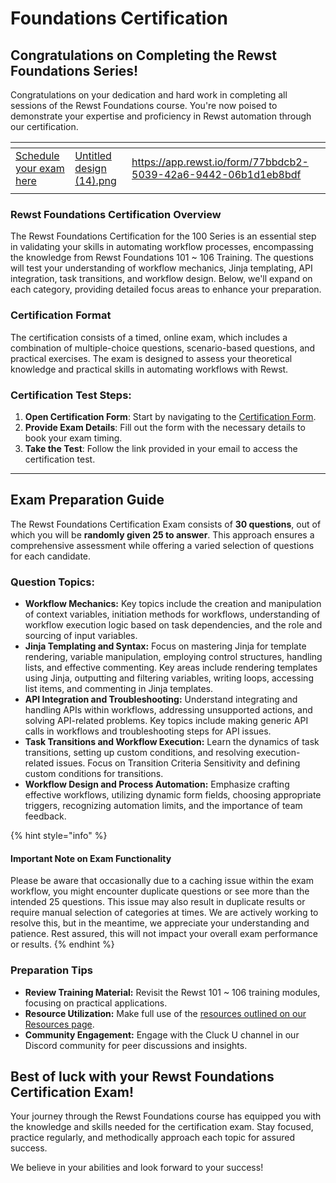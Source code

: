 # Foundations Certification

## Congratulations on Completing the Rewst Foundations Series!

Congratulations on your dedication and hard work in completing all sessions of the Rewst Foundations course. You're now poised to demonstrate your expertise and proficiency in Rewst automation through our certification.

<table data-card-size="large" data-view="cards"><thead><tr><th></th><th data-hidden data-card-cover data-type="files"></th><th data-hidden data-card-target data-type="content-ref"></th></tr></thead><tbody><tr><td>                   <a href="https://app.rewst.io/form/77bbdcb2-5039-42a6-9442-06b1d1eb8bdf">Schedule your exam here</a></td><td><a href="../../.gitbook/assets/Untitled design (14).png">Untitled design (14).png</a></td><td><a href="https://app.rewst.io/form/77bbdcb2-5039-42a6-9442-06b1d1eb8bdf">https://app.rewst.io/form/77bbdcb2-5039-42a6-9442-06b1d1eb8bdf</a></td></tr><tr><td></td><td></td><td></td></tr></tbody></table>

### Rewst Foundations Certification Overview

The Rewst Foundations Certification for the 100 Series is an essential step in validating your skills in automating workflow processes, encompassing the knowledge from Rewst Foundations 101 \~ 106 Training. The questions will test your understanding of workflow mechanics, Jinja templating, API integration, task transitions, and workflow design. Below, we'll expand on each category, providing detailed focus areas to enhance your preparation.

### Certification Format

The certification consists of a timed, online exam, which includes a combination of multiple-choice questions, scenario-based questions, and practical exercises. The exam is designed to assess your theoretical knowledge and practical skills in automating workflows with Rewst.

### Certification Test Steps:

1. **Open Certification Form**: Start by navigating to the [Certification Form](https://app.rewst.io/form/77bbdcb2-5039-42a6-9442-06b1d1eb8bdf).
2. **Provide Exam Details**: Fill out the form with the necessary details to book your exam timing.
3. **Take the Test**: Follow the link provided in your email to access the certification test.

***

## Exam Preparation Guide

The Rewst Foundations Certification Exam consists of **30 questions**, out of which you will be **randomly given 25 to answer**. This approach ensures a comprehensive assessment while offering a varied selection of questions for each candidate.

### Question Topics:

* **Workflow Mechanics:** Key topics include the creation and manipulation of context variables, initiation methods for workflows, understanding of workflow execution logic based on task dependencies, and the role and sourcing of input variables.
* **Jinja Templating and Syntax:** Focus on mastering Jinja for template rendering, variable manipulation, employing control structures, handling lists, and effective commenting. Key areas include rendering templates using Jinja, outputting and filtering variables, writing loops, accessing list items, and commenting in Jinja templates.
* **API Integration and Troubleshooting:** Understand integrating and handling APIs within workflows, addressing unsupported actions, and solving API-related problems. Key topics include making generic API calls in workflows and troubleshooting steps for API issues.
* **Task Transitions and Workflow Execution:** Learn the dynamics of task transitions, setting up custom conditions, and resolving execution-related issues. Focus on Transition Criteria Sensitivity and defining custom conditions for transitions.
* **Workflow Design and Process Automation:** Emphasize crafting effective workflows, utilizing dynamic form fields, choosing appropriate triggers, recognizing automation limits, and the importance of team feedback.

{% hint style="info" %}
#### Important Note on Exam Functionality

Please be aware that occasionally due to a caching issue within the exam workflow, you might encounter duplicate questions or see more than the intended 25 questions. This issue may also result in duplicate results or require manual selection of categories at times. We are actively working to resolve this, but in the meantime, we appreciate your understanding and patience. Rest assured, this will not impact your overall exam performance or results.
{% endhint %}

### Preparation Tips

* **Review Training Material:** Revisit the Rewst 101 \~ 106 training modules, focusing on practical applications.
* **Resource Utilization:** Make full use of the [resources outlined on our Resources page](broken-reference).
* **Community Engagement:** Engage with the Cluck U channel in our Discord community for peer discussions and insights.

## Best of luck with your Rewst Foundations Certification Exam!

Your journey through the Rewst Foundations course has equipped you with the knowledge and skills needed for the certification exam. Stay focused, practice regularly, and methodically approach each topic for assured success.

We believe in your abilities and look forward to your success!
